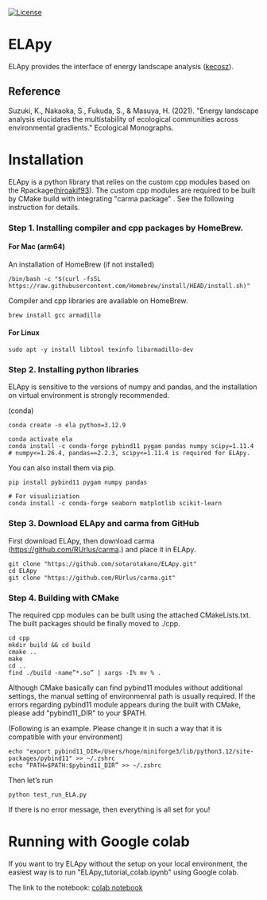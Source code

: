 [![License](https://img.shields.io/badge/License-BSD_2--Clause-orange.svg)](https://opensource.org/licenses/BSD-2-Clause)

# ELApy
ELApy provides the interface of energy landscape analysis ([kecosz](https://github.com/kecosz/ela)).

Reference
-----------
Suzuki, K., Nakaoka, S., Fukuda, S., & Masuya, H. (2021).
"Energy landscape analysis elucidates the multistability of ecological communities 
across environmental gradients." Ecological Monographs.

# Installation
ELApy is a python library that relies on the custom cpp modules based on the Rpackage([hiroakif93](https://github.com/hiroakif93)). 
The custom cpp modules are required to be built by CMake build with integrating "carma package" . See the following instruction for details.


### Step 1. Installing compiler and cpp packages by HomeBrew.

#### For Mac (arm64)
An installation of HomeBrew (if not installed)
```shell
/bin/bash -c "$(curl -fsSL https://raw.githubusercontent.com/Homebrew/install/HEAD/install.sh)"
```

Compiler and cpp libraries are available on HomeBrew.
```shell
brew install gcc armadillo
```

#### For Linux
```shell
sudo apt -y install libtool texinfo libarmadillo-dev
```


### Step 2. Installing python libraries
ELApy is sensitive to the versions of numpy and pandas,
and the installation on virtual environment is strongly recommended.

(conda)
```shell
conda create -n ela python=3.12.9
```

```shell
conda activate ela
conda install -c conda-forge pybind11 pygam pandas numpy scipy=1.11.4
# numpy<=1.26.4, pandas==2.2.3, scipy<=1.11.4 is required for ELApy.
```

You can also install them via pip.
```shell
pip install pybind11 pygam numpy pandas 
```

```shell
# For visualiziation
conda install -c conda-forge seaborn matplotlib scikit-learn
```

### Step 3. Download ELApy and carma from GitHub

First download ELApy, then download carma (https://github.com/RUrlus/carma.) and place it in ELApy.

```shell
git clone "https://github.com/sotarotakano/ELApy.git"
cd ELApy
git clone "https://github.com/RUrlus/carma.git"
```

### Step 4. Building with CMake
The required cpp modules can be bullt using the attached CMakeLists.txt.
The built packages should be finally moved to ./cpp.

```shell
cd cpp
mkdir build && cd build
cmake ..
make
cd ..
find ./build -name”*.so” | xargs -I% mv % .
```
Although CMake basically can find pybind11 modules without additional settings,
the manual setting of environmenral path is usually required.
If the errors regarding pybind11 module appears during the built with CMake, please add "pybind11_DIR" to your $PATH.

(Following is an example. Please change it in such a way that it is compatible with your environment)
```shell
echo "export pybind11_DIR=/Users/hoge/miniforge3/lib/python3.12/site-packages/pybind11" >> ~/.zshrc
echo “PATH=$PATH:$pybind11_DIR” >> ~/.zshrc
```
Then let’s run
```shell
python test_run_ELA.py
```

If there is no error message, then everything is all set for you!

# Running with Google colab
If you want to try ELApy without the setup on your local environment, 
the easiest way is to run "ELApy_tutorial_colab.ipynb" using Google colab.

The link to the notebook:
[colab notebook](https://github.com/kecosz/elahttps://drive.google.com/file/d/1oBT14LwxubWXf8o-TSxYT970T2kIpgvK/view?usp=sharing)
